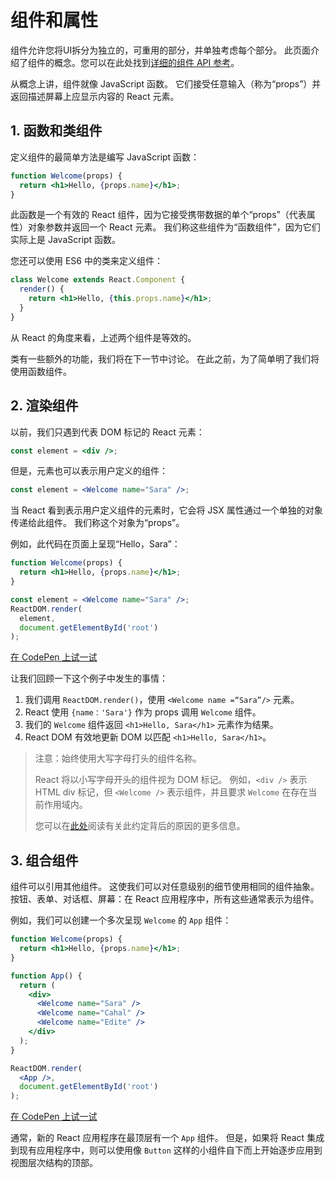 # 组件和属性

组件允许您将UI拆分为独立的，可重用的部分，并单独考虑每个部分。 此页面介绍了组件的概念。您可以在此处找到[详细的组件 API 参考](https://reactjs.org/docs/react-component.html)。

从概念上讲，组件就像 JavaScript 函数。 它们接受任意输入（称为“props”）并返回描述屏幕上应显示内容的 React 元素。

## 1. 函数和类组件

定义组件的最简单方法是编写 JavaScript 函数：

```jsx
function Welcome(props) {
  return <h1>Hello, {props.name}</h1>;
}
```

此函数是一个有效的 React 组件，因为它接受携带数据的单个“props”（代表属性）对象参数并返回一个 React 元素。 我们称这些组件为“函数组件”，因为它们实际上是 JavaScript 函数。

您还可以使用 ES6 中的类来定义组件：

```jsx
class Welcome extends React.Component {
  render() {
    return <h1>Hello, {this.props.name}</h1>;
  }
}
```

从 React 的角度来看，上述两个组件是等效的。

类有一些额外的功能，我们将在下一节中讨论。 在此之前，为了简单明了我们将使用函数组件。

## 2. 渲染组件

以前，我们只遇到代表 DOM 标记的 React 元素：

```jsx
const element = <div />;
```

但是，元素也可以表示用户定义的组件：

```jsx
const element = <Welcome name="Sara" />;
```

当 React 看到表示用户定义组件的元素时，它会将 JSX 属性通过一个单独的对象传递给此组件。 我们称这个对象为“props”。

例如，此代码在页面上呈现“Hello，Sara”：

```jsx
function Welcome(props) {
  return <h1>Hello, {props.name}</h1>;
}

const element = <Welcome name="Sara" />;
ReactDOM.render(
  element,
  document.getElementById('root')
);
```

[在 CodePen 上试一试](https://reactjs.org/redirect-to-codepen/components-and-props/rendering-a-component)

让我们回顾一下这个例子中发生的事情：

1. 我们调用 `ReactDOM.render()`，使用 `<Welcome name =“Sara”/>` 元素。
2. React 使用 `{name：'Sara'}` 作为 props 调用 `Welcome` 组件。
3. 我们的 `Welcome` 组件返回 `<h1>Hello, Sara</h1>` 元素作为结果。
4. React DOM 有效地更新 DOM 以匹配 `<h1>Hello, Sara</h1>`。

>注意：始终使用大写字母打头的组件名称。
>
>React 将以小写字母开头的组件视为 DOM 标记。 例如，`<div />` 表示 HTML div 标记，但 `<Welcome />` 表示组件，并且要求 `Welcome` 在存在当前作用域内。
>
>您可以在[此处](https://reactjs.org/docs/jsx-in-depth.html#user-defined-components-must-be-capitalized)阅读有关此约定背后的原因的更多信息。

## 3. 组合组件

组件可以引用其他组件。 这使我们可以对任意级别的细节使用相同的组件抽象。 按钮、表单、对话框、屏幕：在 React 应用程序中，所有这些通常表示为组件。

例如，我们可以创建一个多次呈现 `Welcome` 的 `App` 组件：

```jsx
function Welcome(props) {
  return <h1>Hello, {props.name}</h1>;
}

function App() {
  return (
    <div>
      <Welcome name="Sara" />
      <Welcome name="Cahal" />
      <Welcome name="Edite" />
    </div>
  );
}

ReactDOM.render(
  <App />,
  document.getElementById('root')
);
```

[在 CodePen 上试一试](https://reactjs.org/redirect-to-codepen/components-and-props/composing-components)

通常，新的 React 应用程序在最顶层有一个 `App` 组件。 但是，如果将 React 集成到现有应用程序中，则可以使用像 `Button` 这样的小组件自下而上开始逐步应用到视图层次结构的顶部。
